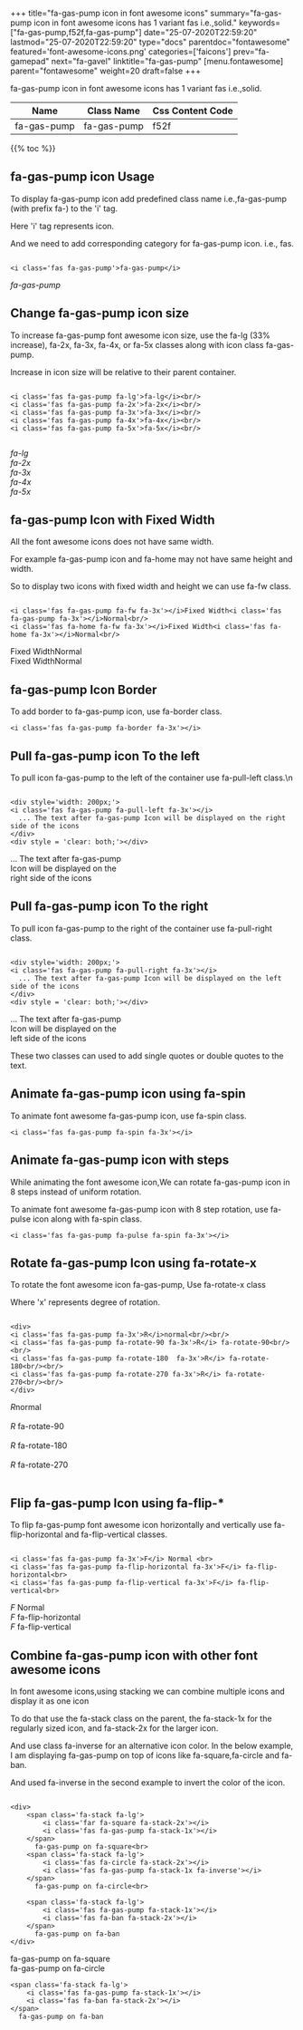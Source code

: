 +++
title="fa-gas-pump icon in font awesome icons"
summary="fa-gas-pump icon in font awesome icons has 1 variant fas i.e.,solid."
keywords=["fa-gas-pump,f52f,fa-gas-pump"]
date="25-07-2020T22:59:20"
lastmod="25-07-2020T22:59:20"
type="docs"
parentdoc="fontawesome"
featured='font-awesome-icons.png'
categories=['faicons']
prev="fa-gamepad"
next="fa-gavel"
linktitle="fa-gas-pump"
[menu.fontawesome]
parent="fontawesome"
weight=20
draft=false
+++


fa-gas-pump icon in font awesome icons has 1 variant fas i.e.,solid.

<div class='table-responsive'><table class='table'><thead><tr><th>Name</th><th>Class Name</th><th>Css Content Code</th></tr></thead><tbody><tr><td>fa-gas-pump</td><td>fa-gas-pump</td><td>f52f</td></tr></tbody></table></div>


{{% toc %}}


## fa-gas-pump icon Usage

To display fa-gas-pump icon add predefined class name i.e.,fa-gas-pump (with prefix fa-) to the 'i' tag.

Here 'i' tag represents icon.

And we need to add corresponding category for fa-gas-pump icon. i.e., fas.


```

<i class='fas fa-gas-pump'>fa-gas-pump</i>
```

<i class='fas fa-gas-pump'>fa-gas-pump</i>




## Change fa-gas-pump icon size
To increase fa-gas-pump font awesome icon size, use the fa-lg (33% increase), fa-2x, fa-3x, fa-4x, or fa-5x classes along with icon class fa-gas-pump.

Increase in icon size will be relative to their parent container. 

```

<i class='fas fa-gas-pump fa-lg'>fa-lg</i><br/>
<i class='fas fa-gas-pump fa-2x'>fa-2x</i><br/>
<i class='fas fa-gas-pump fa-3x'>fa-3x</i><br/>
<i class='fas fa-gas-pump fa-4x'>fa-4x</i><br/>
<i class='fas fa-gas-pump fa-5x'>fa-5x</i><br/>
            
```

<i class='fas fa-gas-pump fa-lg'>fa-lg</i><br/>
<i class='fas fa-gas-pump fa-2x'>fa-2x</i><br/>
<i class='fas fa-gas-pump fa-3x'>fa-3x</i><br/>
<i class='fas fa-gas-pump fa-4x'>fa-4x</i><br/>
<i class='fas fa-gas-pump fa-5x'>fa-5x</i><br/>
            



## fa-gas-pump Icon with Fixed Width 

All the font awesome icons does not have same width.

For example fa-gas-pump icon and fa-home may not have same height and width.

So to display two icons with fixed width and height we can use fa-fw class.


```

<i class='fas fa-gas-pump fa-fw fa-3x'></i>Fixed Width<i class='fas fa-gas-pump fa-3x'></i>Normal<br/>
<i class='fas fa-home fa-fw fa-3x'></i>Fixed Width<i class='fas fa-home fa-3x'></i>Normal<br/>
```

<i class='fas fa-gas-pump fa-fw fa-3x'></i>Fixed Width<i class='fas fa-gas-pump fa-3x'></i>Normal<br/>
<i class='fas fa-home fa-fw fa-3x'></i>Fixed Width<i class='fas fa-home fa-3x'></i>Normal<br/>



## fa-gas-pump Icon Border 

To add border to fa-gas-pump icon, use fa-border class.


```
<i class='fas fa-gas-pump fa-border fa-3x'></i>

```
<i class='fas fa-gas-pump fa-border fa-3x'></i>





## Pull fa-gas-pump icon To the left

To pull icon fa-gas-pump to the left of the container use fa-pull-left class.\n

```

<div style='width: 200px;'>
<i class='fas fa-gas-pump fa-pull-left fa-3x'></i>
  ... The text after fa-gas-pump Icon will be displayed on the right side of the icons
</div>
<div style = 'clear: both;'></div>
```

<div style='width: 200px;'>
<i class='fas fa-gas-pump fa-pull-left fa-3x'></i>
  ... The text after fa-gas-pump Icon will be displayed on the right side of the icons
</div>
<div style = 'clear: both;'></div>




## Pull fa-gas-pump icon To the right
To pull icon fa-gas-pump to the right of the container use fa-pull-right class.

```

<div style='width: 200px;'>
<i class='fas fa-gas-pump fa-pull-right fa-3x'></i>
  ... The text after fa-gas-pump Icon will be displayed on the left side of the icons
</div>
<div style = 'clear: both;'></div>
```

<div style='width: 200px;'>
<i class='fas fa-gas-pump fa-pull-right fa-3x'></i>
  ... The text after fa-gas-pump Icon will be displayed on the left side of the icons
</div>
<div style = 'clear: both;'></div>

These two classes can used to add single quotes or double quotes to the text.


## Animate fa-gas-pump icon using fa-spin
To animate font awesome fa-gas-pump icon, use fa-spin class.

```
<i class='fas fa-gas-pump fa-spin fa-3x'></i>
```
<i class='fas fa-gas-pump fa-spin fa-3x'></i>




## Animate fa-gas-pump icon with steps
While animating the font awesome icon,We can rotate fa-gas-pump icon in 8 steps instead of uniform rotation.

To animate font awesome fa-gas-pump icon with 8 step rotation, use fa-pulse icon along with fa-spin class.


```
<i class='fas fa-gas-pump fa-pulse fa-spin fa-3x'></i>

```
<i class='fas fa-gas-pump fa-pulse fa-spin fa-3x'></i>





## Rotate fa-gas-pump Icon using fa-rotate-x
To rotate the font awesome icon fa-gas-pump, Use fa-rotate-x class

Where 'x' represents degree of rotation.


```

<div>
<i class='fas fa-gas-pump fa-3x'>R</i>normal<br/><br/>
<i class='fas fa-gas-pump fa-rotate-90 fa-3x'>R</i> fa-rotate-90<br/><br/> 
<i class='fas fa-gas-pump fa-rotate-180  fa-3x'>R</i> fa-rotate-180<br/><br/> 
<i class='fas fa-gas-pump fa-rotate-270 fa-3x'>R</i> fa-rotate-270<br/><br/>
</div>
```

<div>
<i class='fas fa-gas-pump fa-3x'>R</i>normal<br/><br/>
<i class='fas fa-gas-pump fa-rotate-90 fa-3x'>R</i> fa-rotate-90<br/><br/> 
<i class='fas fa-gas-pump fa-rotate-180  fa-3x'>R</i> fa-rotate-180<br/><br/> 
<i class='fas fa-gas-pump fa-rotate-270 fa-3x'>R</i> fa-rotate-270<br/><br/>
</div>




## Flip fa-gas-pump Icon using fa-flip-*
To flip fa-gas-pump font awesome icon horizontally and vertically use fa-flip-horizontal and fa-flip-vertical classes. 

```

<i class='fas fa-gas-pump fa-3x'>F</i> Normal <br>
<i class='fas fa-gas-pump fa-flip-horizontal fa-3x'>F</i> fa-flip-horizontal<br>
<i class='fas fa-gas-pump fa-flip-vertical fa-3x'>F</i> fa-flip-vertical<br>
```

<i class='fas fa-gas-pump fa-3x'>F</i> Normal <br>
<i class='fas fa-gas-pump fa-flip-horizontal fa-3x'>F</i> fa-flip-horizontal<br>
<i class='fas fa-gas-pump fa-flip-vertical fa-3x'>F</i> fa-flip-vertical<br>




## Combine fa-gas-pump icon with other font awesome icons
In font awesome icons,using stacking we can combine multiple icons and display it as one icon 

To do that use the fa-stack class on the parent, the fa-stack-1x for the regularly sized icon, and fa-stack-2x for the larger icon.

And use class fa-inverse for an alternative icon color. 
In the below example, I am displaying fa-gas-pump on top of icons like fa-square,fa-circle and fa-ban.

And used fa-inverse in the second example to invert the color of the icon.

```

<div>
    <span class='fa-stack fa-lg'>
        <i class='far fa-square fa-stack-2x'></i>
        <i class='fas fa-gas-pump fa-stack-1x'></i>
    </span>
      fa-gas-pump on fa-square<br>
    <span class='fa-stack fa-lg'>
        <i class='fas fa-circle fa-stack-2x'></i>
        <i class='fas fa-gas-pump fa-stack-1x fa-inverse'></i>
    </span>
      fa-gas-pump on fa-circle<br>

    <span class='fa-stack fa-lg'>
        <i class='fas fa-gas-pump fa-stack-1x'></i>
        <i class='fas fa-ban fa-stack-2x'></i>
    </span>
      fa-gas-pump on fa-ban
</div>
```

<div>
    <span class='fa-stack fa-lg'>
        <i class='far fa-square fa-stack-2x'></i>
        <i class='fas fa-gas-pump fa-stack-1x'></i>
    </span>
      fa-gas-pump on fa-square<br>
    <span class='fa-stack fa-lg'>
        <i class='fas fa-circle fa-stack-2x'></i>
        <i class='fas fa-gas-pump fa-stack-1x fa-inverse'></i>
    </span>
      fa-gas-pump on fa-circle<br>

    <span class='fa-stack fa-lg'>
        <i class='fas fa-gas-pump fa-stack-1x'></i>
        <i class='fas fa-ban fa-stack-2x'></i>
    </span>
      fa-gas-pump on fa-ban
</div>






